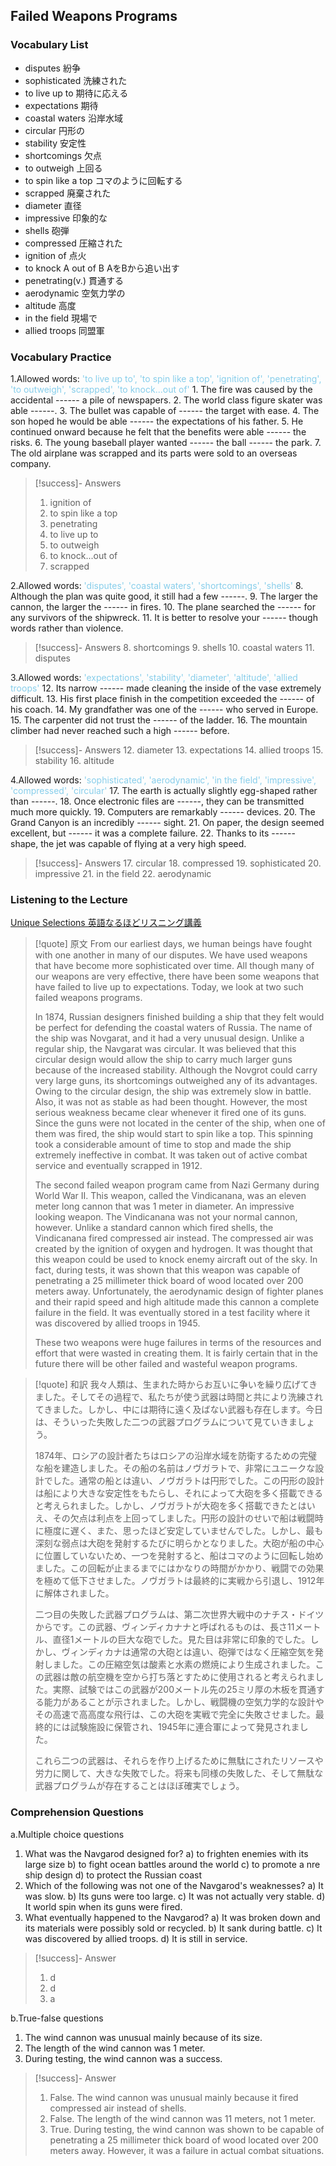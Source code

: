 ## Failed Weapons Programs

### Vocabulary List
- disputes
    紛争
- sophisticated
    洗練された
- to live up to
    期待に応える
- expectations
    期待
- coastal waters
    沿岸水域
- circular
    円形の
- stability
    安定性
- shortcomings
    欠点
- to outweigh
    上回る
- to spin like a top
    コマのように回転する
- scrapped
    廃棄された
- diameter
    直径
- impressive
    印象的な
- shells
    砲弾
- compressed
    圧縮された
- ignition of
    点火
- to knock A out of B
    AをBから追い出す
- penetrating(v.)
    貫通する
- aerodynamic
    空気力学の
- altitude
    高度
- in the field
    現場で
- allied troops
    同盟軍

### Vocabulary Practice
1.Allowed words: <span style="color: #87CEEB;"> 'to live up to', 'to spin like a top', 'ignition of', 'penetrating', 'to outweigh', 'scrapped', 'to knock...out of' </span>
    1. The fire was caused by the accidental ------ a pile of newspapers.
    2. The world class figure skater was able ------.
    3. The bullet was capable of ------ the target with ease.
    4. The son hoped he would be able ------ the expectations of his father.
    5. He continued onward because he felt that the benefits were able ------ the risks.
    6. The young baseball player wanted ------ the ball ------ the park.
    7. The old airplane was scrapped and its parts were sold to an overseas company.
> [!success]- Answers
> 1. ignition of
> 2. to spin like a top
> 3. penetrating
> 4. to live up to
> 5. to outweigh
> 6. to knock...out of
> 7. scrapped

2.Allowed words: <span style="color: #87CEEB;"> 'disputes', 'coastal waters', 'shortcomings', 'shells' </span>
    8. Although the plan was quite good, it still had a few ------.
    9. The larger the cannon, the larger the ------ in fires.
    10. The plane searched the ------ for any survivors of the shipwreck.
    11. It is better to resolve your ------ though words rather than violence.
> [!success]- Answers
> 8. shortcomings
> 9. shells
> 10. coastal waters
> 11. disputes

3.Allowed words: <span style="color: #87CEEB;"> 'expectations', 'stability', 'diameter', 'altitude', 'allied troops' </span>
    12. Its narrow ------ made cleaning the inside of the vase extremely difficult.
    13. His first place finish in the competition exceeded the ------ of his coach.
    14. My grandfather was one of the ------ who served in Europe.
    15. The carpenter did not trust the ------ of the ladder.
    16. The mountain climber had never reached such a high ------ before.
> [!success]- Answers
> 12. diameter
> 13. expectations
> 14. allied troops
> 15. stability
> 16. altitude

4.Allowed words: <span style="color: #87CEEB;"> 'sophisticated', 'aerodynamic', 'in the field', 'impressive', 'compressed', 'circular' </span>
    17. The earth is actually slightly egg-shaped rather than ------.
    18. Once electronic files are ------, they can be transmitted much more quickly.
    19. Computers are remarkably ------ devices.
    20. The Grand Canyon is an incredibly ------ sight.
    21. On paper, the design seemed excellent, but ------ it was a complete failure.
    22. Thanks to its ------ shape, the jet was capable of flying at a very high speed.
> [!success]- Answers
> 17. circular
> 18. compressed
> 19. sophisticated
> 20. impressive
> 21. in the field
> 22. aerodynamic

### Listening to the Lecture
[Unique Selections 英語なるほどリスニング講義](https://shohakusha.com/streaming#anchorlink-list-menu)
> [!quote] 原文
> From our earliest days, we human beings have fought with one another in many of our disputes. We have used weapons that have become more sophisticated over time. All though many of our weapons are very effective, there have been some weapons that have failed to live up to expectations. Today, we look at two such failed weapons programs.
>
> In 1874, Russian designers finished building a ship that they felt would be perfect for defending the coastal waters of Russia. The name of the ship was Novgarat, and it had a very unusual design. Unlike a regular ship, the Navgarat was circular. It was believed that this circular design would allow the ship to carry much larger guns because of the increased stability. Although the Novgrot could carry very large guns, its shortcomings outweighed any of its advantages. Owing to the circular design, the ship was extremely slow in battle. Also, it was not as stable as had been thought. However, the most serious weakness became clear whenever it fired one of its guns. Since the guns were not located in the center of the ship, when one of them was fired, the ship would start to spin like a top. This spinning took a considerable amount of time to stop and made the ship extremely ineffective in combat. It was taken out of active combat service and eventually scrapped in 1912.
>
> The second failed weapon program came from Nazi Germany during World War II. This weapon, called the Vindicanana, was an eleven meter long cannon that was 1 meter in diameter. An impressive looking weapon. The Vindicanana was not your normal cannon, however. Unlike a standard cannon which fired shells, the Vindicanana fired compressed air instead. The compressed air was created by the ignition of oxygen and hydrogen. It was thought that this weapon could be used to knock enemy aircraft out of the sky. In fact, during tests, it was shown that this weapon was capable of penetrating a 25 millimeter thick board of wood located over 200 meters away. Unfortunately, the aerodynamic design of fighter planes and their rapid speed and high altitude made this cannon a complete failure in the field. It was eventually stored in a test facility where it was discovered by allied troops in 1945.
>
> These two weapons were huge failures in terms of the resources and effort that were wasted in creating them. It is fairly certain that in the future there will be other failed and wasteful weapon programs.

> [!quote] 和訳
> 我々人類は、生まれた時からお互いに争いを繰り広げてきました。そしてその過程で、私たちが使う武器は時間と共により洗練されてきました。しかし、中には期待に遠く及ばない武器も存在します。今日は、そういった失敗した二つの武器プログラムについて見ていきましょう。
>
> 1874年、ロシアの設計者たちはロシアの沿岸水域を防衛するための完璧な船を建造しました。その船の名前はノヴガラトで、非常にユニークな設計でした。通常の船とは違い、ノヴガラトは円形でした。この円形の設計は船により大きな安定性をもたらし、それによって大砲を多く搭載できると考えられました。しかし、ノヴガラトが大砲を多く搭載できたとはいえ、その欠点は利点を上回ってしました。円形の設計のせいで船は戦闘時に極度に遅く、また、思ったほど安定していませんでした。しかし、最も深刻な弱点は大砲を発射するたびに明らかとなりました。大砲が船の中心に位置していないため、一つを発射すると、船はコマのように回転し始めました。この回転が止まるまでにはかなりの時間がかかり、戦闘での効果を極めて低下させました。ノヴガラトは最終的に実戦から引退し、1912年に解体されました。
>
> 二つ目の失敗した武器プログラムは、第二次世界大戦中のナチス・ドイツからです。この武器、ヴィンディカナナと呼ばれるものは、長さ11メートル、直径1メートルの巨大な砲でした。見た目は非常に印象的でした。しかし、ヴィンディカナは通常の大砲とは違い、砲弾ではなく圧縮空気を発射しました。この圧縮空気は酸素と水素の燃焼により生成されました。この武器は敵の航空機を空から打ち落とすために使用されると考えられました。実際、試験ではこの武器が200メートル先の25ミリ厚の木板を貫通する能力があることが示されました。しかし、戦闘機の空気力学的な設計やその高速で高高度な飛行は、この大砲を実戦で完全に失敗させました。最終的には試験施設に保管され、1945年に連合軍によって発見されました。
>
> これら二つの武器は、それらを作り上げるために無駄にされたリソースや労力に関して、大きな失敗でした。将来も同様の失敗した、そして無駄な武器プログラムが存在することはほぼ確実でしょう。

### Comprehension Questions
a.Multiple choice questions
1. What was the Navgarod designed for?
    a) to frighten enemies with its large size
    b) to fight ocean battles around the world
    c) to promote a nre ship design
    d) to protect the Russian coast
2. Which of the following was not one of the Navgarod's weaknesses?
    a) It was slow.
    b) Its guns were too large.
    c) It was not actually very stable.
    d) It world spin when its guns were fired.
3. What eventually happened to the Navgarod?
    a) It was broken down and its materials were possibly sold or recycled.
    b) It sank during battle.
    c) It was discovered by allied troops.
    d) It is still in service.
> [!success]- Answer
> 1. d
> 2. d
> 3. a

b.True-false questions
1. The wind cannon was unusual mainly because of its size.
2. The length of the wind cannon was 1 meter.
3. During testing, the wind cannon was a success.
> [!success]- Answer
> 1. False. The wind cannon was unusual mainly because it fired compressed air instead of shells.
> 2. False. The length of the wind cannon was 11 meters, not 1 meter.
> 3. True. During testing, the wind cannon was shown to be capable of penetrating a 25 millimeter thick board of wood located over 200 meters away. However, it was a failure in actual combat situations.
